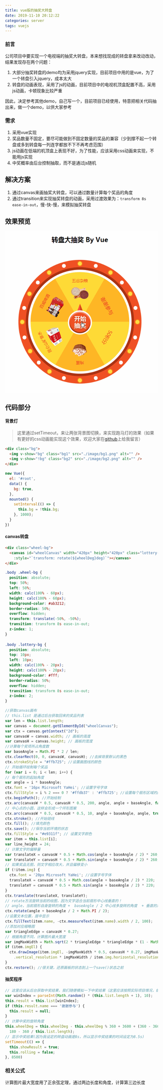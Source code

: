 ```yaml
---
title: vue版的抽奖大转盘
date: 2019-11-10 20:12:22
categories: server
tags: vuejs
---
```


### 前言
公司项目中要实现一个电视端的抽奖大转盘，本来想找现成的转盘拿来改动改动，结果发现存在两个问题：

1. 大部分抽奖转盘的demo均为采用jquery实现，目前项目中用的是vue，为了一个转盘引入jquery，成本太大
2. 转盘的动画表现，采用了js的动画，目前项目中的电视机顶盒配置不高，采用js动画，卡顿现象比较严重

因此，决定参考其他demo，自己写一个，目前项目已经使用，特意把相关代码抽出来，做一个demo，以供大家参考

### 需求

1. 采用vue实现
2. 奖品数量不固定，要尽可能做到不固定数量的奖品的兼容（少到撑不起一个转盘或多到转盘每一列连字都放不下不再考虑范围）
3. js动画在低端的机顶盒上表现不好，为了性能，应该采用css动画来实现，不能用js实现
4. 中奖概率由后台控制抽取，而不是通过js随机

## 解决方案

1. 通过canvas来画抽奖大转盘，可以通过数量计算每个奖品的角度
2. 通过transition来实现抽奖转盘的动画，采用过渡效果为：`transform 8s ease-in-out`，慢-快-慢，来模拟抽奖转盘

## 效果预览

![](/images/other/lottery.gif)

## 代码部分

#### 背景灯

> 这里通过setTimeout，来让两张背景图切换，来实现跑马灯的效果（如果有更好的css动画能实现这个效果，欢迎大家在[github](https://github.com/yxl2628/blog/issues)上给我留言）

```html
<div class="bg">
  <img v-show="bg" class="bg1" src="./image/bg1.png" alt="" />
  <img v-show="!bg" class="bg2" src="./image/bg2.png" alt="" />
</div>
```

```javascript
new Vue({
  el: '#root',
  data() {
    bg: true,
  },
  mounted() {
    setInterval(() => {
      this.bg = !this.bg;
    }, 1000);
  }
})
```

#### canvas转盘
```html
<div class="wheel-bg">
  <canvas id="wheelCanvas" width="420px" height="420px" class="lottery-bg"
    :style="`transform: rotate(${wheelDeg}deg)`"></canvas>
</div>
```

```css
.body .wheel-bg {
  position: absolute;
  top: 50%;
  left: 50%;
  width: calc(100% - 60px);
  height: calc(100% - 60px);
  background-color: #ab3212;
  border-radius: 50%;
  overflow: hidden;
  transform: translate(-50%, -50%);
  transition: transform 8s ease-in-out;
  z-index: 1;
}

.body .lottery-bg {
  position: absolute;
  top: 10px;
  left: 10px;
  width: calc(100% - 20px);
  height: calc(100% - 20px);
  background-color: #fff;
  border-radius: 50%;
  overflow: hidden;
  transition: transform 8s ease-in-out;
  z-index: 2;
}
```

```javascript
//获取canvas画布
// this.list 是通过后台获取回来的奖品列表
var len = this.list.length;
var canvas = document.getElementById("wheelCanvas");
var ctx = canvas.getContext("2d");
var canvasW = canvas.width; // 画板的高度
var canvasH = canvas.height; // 画板的宽度
//计算每个奖项所占角度数
var baseAngle = Math.PI * 2 / len;
ctx.clearRect(0, 0, canvasW, canvasH); //去掉背景默认的黑色
ctx.strokeStyle = "#ffb725"; //设置画图线的颜色
// 开始循环绘制每个奖品
for (var i = 0; i < len; i++) {
// 每个扇形的起始角度
var angle = i * baseAngle;
ctx.font = '16px Microsoft YaHei'; //设置字号字体
ctx.fillStyle = i % 2 === 0 ? '#ffdb37' : '#ffb725'; //设置每个扇形区域的颜色
ctx.beginPath(); //开始绘制
ctx.arc(canvasW * 0.5, canvasH * 0.5, 200, angle, angle + baseAngle, false);
// 中心点的小圆，这样会形成一个环形图案
ctx.arc(canvasW * 0.5, canvasH * 0.5, 10, angle + baseAngle, angle, true);
ctx.stroke(); //开始链线
ctx.fill(); //填充颜色
ctx.save(); //保存当前环境的状态
ctx.fillStyle = "#e9311f"; // 设置文字颜色
var item = this.list[i];
var line_height = 24;
// 计算文字的偏移量
var translateX = canvasW * 0.5 + Math.cos(angle + baseAngle / 2) * 260;
var translateY = canvasH * 0.5 + Math.sin(angle + baseAngle / 2) * 260;
// 如果奖品无图，则文字相应改大，并且偏移变小
if (!item.img) {
  ctx.font = '20px Microsoft YaHei'; //设置字号字体
  translateX = canvasW * 0.5 + Math.cos(angle + baseAngle / 2) * 220;
  translateY = canvasH * 0.5 + Math.sin(angle + baseAngle / 2) * 220;
}
ctx.translate(translateX, translateY);
// rotate方法旋转当前的绘图，因为文字适合当前扇形中心线垂直的！
// angle，当前扇形自身旋转的角度 +  baseAngle / 2 中心线多旋转的角度  + 垂直的角度90°
ctx.rotate(angle + baseAngle / 2 + Math.PI / 2);
//设置文本位置，居中显示 
ctx.fillText(item.name, -ctx.measureText(item.name).width / 2, 100);
//添加对应缩略图
var triangleEdge = canvasH * 0.27;
// 根据角度不同，计算图片最大宽度
var imgMaxWidth = Math.sqrt(2 * triangleEdge * triangleEdge * (1 - Math.cos(baseAngle)));
if (item.imgEl) {
  ctx.drawImage(item.imgEl, -imgMaxWidth * 0.5, canvasH * 0.27, imgMaxWidth, item.img
    .vertical_resolution * imgMaxWidth / item.img.horizontal_resolution);
}
ctx.restore(); //很关键，还原画板的状态到上一个save()状态之前
```

#### 抽奖程序
```javascript
// 这里应该从后台获取中奖结果，我们随便模拟一下中奖结果（这里应该按照实际项目情况，做实际处理）
var winIndex = parseInt(Math.random() * (this.list.length + 1), 10);
this.result = this.list[winIndex];
if (this.result.name === '谢谢参与') {
  this.result = null;
}
// 计算中奖的旋转角度
this.wheelDeg = this.wheelDeg - this.wheelDeg % 360 + 3600 + (360 - 360 / this.list.length * winIndex) - (
  180 - 360 / this.list.length);
// 显示中奖结果(因为我设定的转盘动画是8s，所以显示中奖结果的时间设定为8.5s)
setTimeout(() => {
  this.showResult = true;
  this.rolling = false;
}, 8500)
```

### 相关公式

计算图片最大宽度用了正余弦定理，通过两边长度和角度，计算第三边长度

[](/images/other/cosA.png)